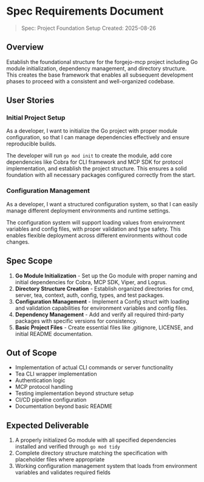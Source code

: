 # Spec Requirements Document

> Spec: Project Foundation Setup
> Created: 2025-08-26

## Overview

Establish the foundational structure for the forgejo-mcp project including Go module initialization, dependency management, and directory structure. This creates the base framework that enables all subsequent development phases to proceed with a consistent and well-organized codebase.

## User Stories

### Initial Project Setup

As a developer, I want to initialize the Go project with proper module configuration, so that I can manage dependencies effectively and ensure reproducible builds.

The developer will run `go mod init` to create the module, add core dependencies like Cobra for CLI framework and MCP SDK for protocol implementation, and establish the project structure. This ensures a solid foundation with all necessary packages configured correctly from the start.

### Configuration Management

As a developer, I want a structured configuration system, so that I can easily manage different deployment environments and runtime settings.

The configuration system will support loading values from environment variables and config files, with proper validation and type safety. This enables flexible deployment across different environments without code changes.

## Spec Scope

1. **Go Module Initialization** - Set up the Go module with proper naming and initial dependencies for Cobra, MCP SDK, Viper, and Logrus.
2. **Directory Structure Creation** - Establish organized directories for cmd, server, tea, context, auth, config, types, and test packages.
3. **Configuration Management** - Implement a Config struct with loading and validation capabilities for environment variables and config files.
4. **Dependency Management** - Add and verify all required third-party packages with specific versions for consistency.
5. **Basic Project Files** - Create essential files like .gitignore, LICENSE, and initial README documentation.

## Out of Scope

- Implementation of actual CLI commands or server functionality
- Tea CLI wrapper implementation
- Authentication logic
- MCP protocol handling
- Testing implementation beyond structure setup
- CI/CD pipeline configuration
- Documentation beyond basic README

## Expected Deliverable

1. A properly initialized Go module with all specified dependencies installed and verified through `go mod tidy`
2. Complete directory structure matching the specification with placeholder files where appropriate
3. Working configuration management system that loads from environment variables and validates required fields